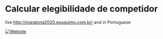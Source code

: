 # Calcular elegibilidade de competidor

live http://maratona2020.esuguimo.com.br/ and in Portuguese
  
[![Website](https://img.shields.io/website?url=http%3A%2F%2Fmaratona2020.esuguimo.com.br)](http://maratona2020.esuguimo.com.br/index.html)
